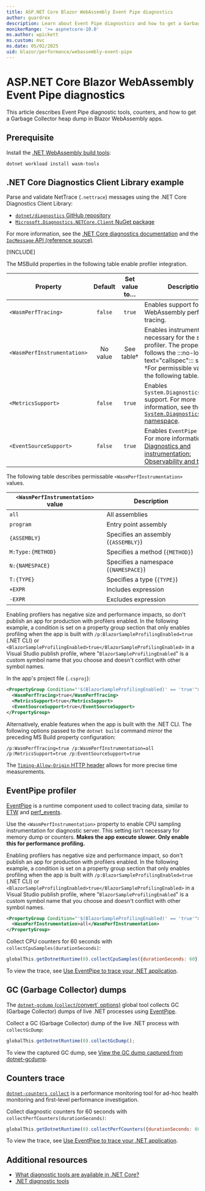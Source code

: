 ```yaml
---
title: ASP.NET Core Blazor WebAssembly Event Pipe diagnostics
author: guardrex
description: Learn about Event Pipe diagnostics and how to get a Garbage Collector heap dump in ASP.NET Core Blazor WebAssembly apps.
monikerRange: '>= aspnetcore-10.0'
ms.author: wpickett
ms.custom: mvc
ms.date: 05/02/2025
uid: blazor/performance/webassembly-event-pipe
---
```

# ASP.NET Core Blazor WebAssembly Event Pipe diagnostics

<!-- UPDATE 10.0 - Activate ...

[!INCLUDE[](~/includes/not-latest-version.md)]

-->

This article describes Event Pipe diagnostic tools, counters, and how to get a Garbage Collector heap dump in Blazor WebAssembly apps.

## Prerequisite

Install the [.NET WebAssembly build tools](xref:blazor/tooling/webassembly#net-webassembly-build-tools):

```dotnetcli
dotnet workload install wasm-tools
```

## .NET Core Diagnostics Client Library example

Parse and validate NetTrace (`.nettrace`) messages using the .NET Core Diagnostics Client Library:

* [`dotnet/diagnostics` GitHub repository](https://github.com/dotnet/diagnostics)
* [`Microsoft.Diagnostics.NETCore.Client` NuGet package](https://www.nuget.org/packages/Microsoft.Diagnostics.NETCore.Client)

For more information, see the [.NET Core diagnostics documentation](/dotnet/core/diagnostics/) and the [`IpcMessage` API (reference source)](https://github.com/dotnet/diagnostics/blob/main/src/Microsoft.Diagnostics.NETCore.Client/DiagnosticsIpc/IpcMessage.cs).

[!INCLUDE[](~/includes/aspnetcore-repo-ref-source-links.md)]

The MSBuild properties in the following table enable profiler integration.

Property | Default | Set value to&hellip; | Description
--- | :---: | :---: | ---
`<WasmPerfTracing>` | `false` | `true` | Enables support for WebAssembly performance tracing.
`<WasmPerfInstrumentation>` | No value | See table&dagger; | Enables instrumentation necessary for the sampling profiler. The property follows the :::no-loc text="callspec"::: syntax. &dagger;For permissible values, see the following table.
`<MetricsSupport>` | `false` | `true` | Enables `System.Diagnostics.Metrics` support. For more information, see the [`System.Diagnostics.Metrics` namespace](/dotnet/api/system.diagnostics.metrics).
`<EventSourceSupport>` | `false`| `true` | Enables `EventPipe` support. For more information, see [Diagnostics and instrumentation: Observability and telemetry](/dotnet/core/deploying/native-aot/diagnostics#observability-and-telemetry).

The following table describes permissable `<WasmPerfInstrumentation>` values.

`<WasmPerfInstrumentation>` value | Description
--- | ---
`all` | All assemblies
`program` | Entry point assembly
`{ASSEMBLY}` | Specifies an assembly (`{ASSEMBLY}`)
`M:Type:{METHOD}` | Specifies a method (`{METHOD}`)
`N:{NAMESPACE}` | Specifies a namespace (`{NAMESPACE}`)
`T:{TYPE}` | Specifies a type (`{TYPE}`)
`+EXPR` | Includes expression
`-EXPR` | Excludes expression

Enabling profilers has negative size and performance impacts, so don't publish an app for production with profilers enabled. In the following example, a condition is set on a property group section that only enables profiling when the app is built with `/p:BlazorSampleProfilingEnabled=true` (.NET CLI) or `<BlazorSampleProfilingEnabled>true</BlazorSampleProfilingEnabled>` in a Visual Studio publish profile, where "`BlazorSampleProfilingEnabled`" is a custom symbol name that you choose and doesn't conflict with other symbol names.

In the app's project file (`.csproj`):

```xml
<PropertyGroup Condition="'$(BlazorSampleProfilingEnabled)' == 'true'">
  <WasmPerfTracing>true</WasmPerfTracing>
  <MetricsSupport>true</MetricsSupport>
  <EventSourceSupport>true</EventSourceSupport>
</PropertyGroup>
```

Alternatively, enable features when the app is built with the .NET CLI. The following options passed to the `dotnet build` command mirror the preceding MS Build property configuration:

```dotnetcli
/p:WasmPerfTracing=true /p:WasmPerfInstrumentation=all /p:MetricsSupport=true /p:EventSourceSupport=true
```

The [`Timing-Allow-Origin` HTTP header](https://developer.mozilla.org/docs/Web/HTTP/Reference/Headers/Timing-Allow-Origin) allows for more precise time measurements.

## EventPipe profiler

[EventPipe](/dotnet/core/diagnostics/eventpipe) is a runtime component used to collect tracing data, similar to [ETW](/windows/win32/etw/event-tracing-portal) and [perf_events](https://wikipedia.org/wiki/Perf_%28Linux%29).

Use the `<WasmPerfInstrumentation>` property to enable CPU sampling instrumentation for diagnostic server. This setting isn't necessary for memory dump or counters. **Makes the app execute slower. Only enable this for performance profiling.**

Enabling profilers has negative size and performance impact, so don't publish an app for production with profilers enabled. In the following example, a condition is set on a property group section that only enables profiling when the app is built with `/p:BlazorSampleProfilingEnabled=true` (.NET CLI) or `<BlazorSampleProfilingEnabled>true</BlazorSampleProfilingEnabled>` in a Visual Studio publish profile, where "`BlazorSampleProfilingEnabled`" is a custom symbol name that you choose and doesn't conflict with other symbol names.

```xml
<PropertyGroup Condition="'$(BlazorSampleProfilingEnabled)' == 'true'">
  <WasmPerfInstrumentation>all</WasmPerfInstrumentation>
</PropertyGroup>
```

Collect CPU counters for 60 seconds with `collectCpuSamples(durationSeconds)`:

```javascript
globalThis.getDotnetRuntime(0).collectCpuSamples({durationSeconds: 60});
```

To view the trace, see [Use EventPipe to trace your .NET application](/dotnet/core/diagnostics/eventpipe#use-eventpipe-to-trace-your-net-application).

## GC (Garbage Collector) dumps

The [`dotnet-gcdump` (`collect`/convert` options)](/dotnet/core/diagnostics/dotnet-gcdump) global tool collects GC (Garbage Collector) dumps of live .NET processes using [EventPipe](/dotnet/core/diagnostics/eventpipe).

Collect a GC (Garbage Collector) dump of the live .NET process with `collectGcDump`:

```javascript
globalThis.getDotnetRuntime(0).collectGcDump();
```

To view the captured GC dump, see [View the GC dump captured from dotnet-gcdump](/dotnet/core/diagnostics/dotnet-gcdump#view-the-gc-dump-captured-from-dotnet-gcdump).

## Counters trace

[`dotnet-counters collect`](/dotnet/core/diagnostics/dotnet-counters) is a performance monitoring tool for ad-hoc health monitoring and first-level performance investigation.

Collect diagnostic counters for 60 seconds with `collectPerfCounters(durationSeconds)`:

```javascript
globalThis.getDotnetRuntime(0).collectPerfCounters({durationSeconds: 60});
```

To view the trace, see [Use EventPipe to trace your .NET application](/dotnet/core/diagnostics/eventpipe#use-eventpipe-to-trace-your-net-application).

## Additional resources

* [What diagnostic tools are available in .NET Core?](/dotnet/core/diagnostics/)
* [.NET diagnostic tools](/dotnet/core/diagnostics/tools-overview)
